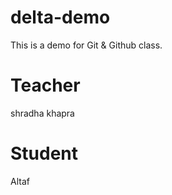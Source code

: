 # delta-demo
This is a demo for Git &amp; Github class.

# Teacher
shradha khapra

# Student 
  Altaf
